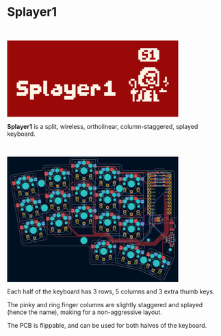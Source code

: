 # Splayer1

<br>

<img
    src = 'images/Splayer1_logo.PNG'
    width = 400
    align = middle
/>


**Splayer1** is a split, wireless, ortholinear, column-staggered, splayed keyboard.

<br>

<img
    src = 'images/pcb_kicad_blueprint.PNG'
    width = 400
    align = middle
/>


Each half of the keyboard has 3 rows, 5 columns and 3 extra thumb keys. 

The pinky and ring finger columns are slightly staggered and splayed (hence the name), making for a non-aggressive layout.

The PCB is flippable, and can be used for both halves of the keyboard. 
